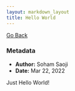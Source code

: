 ```yaml
---
layout: markdown_layout
title: Hello World
---
```


[Go Back](https://sohamsaoji.github.io/)

### Metadata
- **Author:** Soham Saoji
- **Date:** Mar 22, 2022

Just Hello World!

